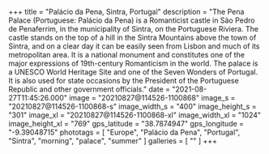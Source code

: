 +++
title = "Palácio da Pena, Sintra, Portugal"
description = "The Pena Palace (Portuguese: Palácio da Pena) is a Romanticist castle in São Pedro de Penaferrim, in the municipality of Sintra, on the Portuguese Riviera. The castle stands on the top of a hill in the Sintra Mountains above the town of Sintra, and on a clear day it can be easily seen from Lisbon and much of its metropolitan area. It is a national monument and constitutes one of the major expressions of 19th-century Romanticism in the world. The palace is a UNESCO World Heritage Site and one of the Seven Wonders of Portugal. It is also used for state occasions by the President of the Portuguese Republic and other government officials."
date = "2021-08-27T11:45:26.000"
image = "20210827@114526-1100868"
image_s = "20210827@114526-1100868-s"
image_width_s = "400"
image_height_s = "301"
image_xl = "20210827@114526-1100868-xl"
image_width_xl = "1024"
image_height_xl = "769"
gps_latitude = "38.7874947"
gps_longitude = "-9.39048715"
phototags = [ "Europe", "Palácio da Pena", "Portugal", "Sintra", "morning", "palace", "summer" ]
galleries = [ "" ]
+++
